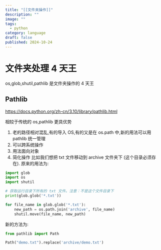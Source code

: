 ```yaml
---
title: "[[文件夹操作]]"
description: ""
image: ""
tags:
  - python
category: language
draft: false
published: 2024-10-24
---
```


# 文件夹处理 4 天王

os,glob,shutil,pathlib 是文件夹操作的 4 天王

## Pathlib

https://docs.python.org/zh-cn/3.10/library/pathlib.html

相较于传统的 os,pathlib 更具优势

1. 老的路径相对混乱,有的导入 OS,有的又是在 os.path 中,新的用法可以用 pathlib 统一管理
2. 可以跨系统操作
3. 用法面向对象
4. 简化操作
比如我们想把 txt 文件移动到 archive 文件夹下 (这个目录必须存在).
原来的用法为:

```python
import glob
import os
import shutil

# 获取运行目录下所有的 txt 文件。注意：不是这个文件目录下
print(glob.glob('*.txt'))

for file_name in glob.glob('*.txt'):
    new_path = os.path.join('archive', file_name)
    shutil.move(file_name, new_path)
```

新的方法为:

```python
from pathlib import Path

Path("demo.txt").replace('archive/demo.txt')
```
